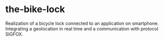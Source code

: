 # the-bike-lock
Realization of a bicycle lock connected to an application on smartphone. Integrating a geolocation in real time and a communication with protocol SIGFOX.
